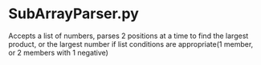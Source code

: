 # SubArrayParser.py
Accepts a list of numbers, parses 2 positions at a time to find the largest product, or the largest number if list conditions
are appropriate(1 member, or 2 members with 1 negative)
